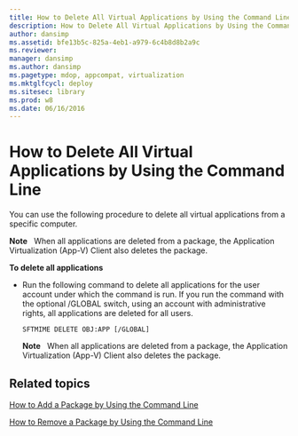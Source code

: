 ```yaml
---
title: How to Delete All Virtual Applications by Using the Command Line
description: How to Delete All Virtual Applications by Using the Command Line
author: dansimp
ms.assetid: bfe13b5c-825a-4eb1-a979-6c4b8d8b2a9c
ms.reviewer: 
manager: dansimp
ms.author: dansimp
ms.pagetype: mdop, appcompat, virtualization
ms.mktglfcycl: deploy
ms.sitesec: library
ms.prod: w8
ms.date: 06/16/2016
---
```



# How to Delete All Virtual Applications by Using the Command Line


You can use the following procedure to delete all virtual applications from a specific computer.

**Note**  
When all applications are deleted from a package, the Application Virtualization (App-V) Client also deletes the package.

 

**To delete all applications**

-   Run the following command to delete all applications for the user account under which the command is run. If you run the command with the optional /GLOBAL switch, using an account with administrative rights, all applications are deleted for all users.

    `SFTMIME DELETE OBJ:APP [/GLOBAL]`

    **Note**  
    When all applications are deleted from a package, the Application Virtualization (App-V) Client also deletes the package.

     

## Related topics


[How to Add a Package by Using the Command Line](how-to-add-a-package-by-using-the-command-line.md)

[How to Remove a Package by Using the Command Line](how-to-remove-a-package-by-using-the-command-line.md)

 

 





